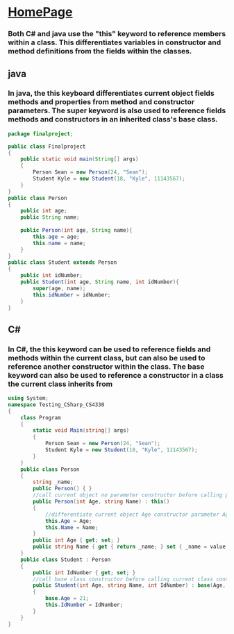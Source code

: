 # [HomePage](README.md)

### Both C# and java use the "this" keyword to reference members within a class. This differentiates variables in constructor and method definitions from the fields within the classes.

## java
### In java, the this keyboard differentiates current object fields methods and properties from method and constructor parameters. The super keyword is also used to reference fields methods and constructors in an inherited class's base class.
```java
package finalproject;

public class Finalproject
{
    public static void main(String[] args)
    {
        Person Sean = new Person(24, "Sean");
        Student Kyle = new Student(18, "Kyle", 11143567);
    }
}
public class Person
{
    public int age;
    public String name;
    
    public Person(int age, String name){
        this.age = age;
        this.name = name;
    }
}
public class Student extends Person
{
    public int idNumber;
    public Student(int age, String name, int idNumber){
        super(age, name);
        this.idNumber = idNumber;
    }
}
```

## C#
### In C#, the this keyword can be used to reference fields and methods within the current class, but can also be used to reference another constructor within the class. The base keyword can also be used to reference a constructor in a class the current class inherits from

```CS
using System;
namespace Testing_CSharp_CS4330
{
    class Program
    {
        static void Main(string[] args)
        {
            Person Sean = new Person(24, "Sean");
            Student Kyle = new Student(18, "Kyle", 11143567);
        }
    }
    public class Person
    {
        string _name;
        public Person() { }
        //call current object no parameter constructor before calling paramaterized constructor
        public Person(int Age, string Name) : this()
        {
            //differentiate current object Age constructor parameter Age with this.Age
            this.Age = Age;
            this.Name = Name;
        }
        public int Age { get; set; }
        public string Name { get { return _name; } set { _name = value; } }
    }
    public class Student : Person
    {
        public int IdNumber { get; set; }
        //call base class constructor before calling current class constructor
        public Student(int Age, string Name, int IdNumber) : base(Age, Name)
        {
            base.Age = 21;
            this.IdNumber = IdNumber;
        }
    }
}
```
